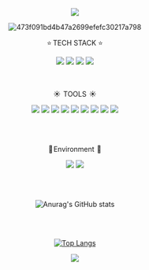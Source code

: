 

<div align="center">





  <img src="https://capsule-render.vercel.app/api?type=waving&fontAlignY=40&animation=twinkling&fontColor=d6ace6&color=auto&height=200&section=header&text=기현&fontSize=50&lineHeight=20" />

  ![473f091bd4b47a2699efefc30217a798](https://github.com/gihyun0801/gihyun0801/assets/134690187/d8b89988-8a48-41c2-a850-2394f9848065)


  <div>
  <p>⭐  TECH STACK  ⭐</p>
  <img src="https://img.shields.io/badge/HTML5-E34F26?style=for-the-badge,flat-square&logo=HTML5&logoColor=white">
  <img src="https://img.shields.io/badge/CSS3-1572B6?style=for-the-badge,flat-square&logo=CSS3&logoColor=white">
  <img src="https://img.shields.io/badge/JQUERY-0769AD?style=for-the-badge,flat-square&logo=JQUERY&logoColor=white">
  <img src="https://img.shields.io/badge/JAVASCRIPT-F7DF1E?style=for-the-badge,flat-square&logo=JAVASCRIPT&logoColor=white">
</div>
<br><br>

  <p>☀️  TOOLS   ☀️</p>
  <img src="https://img.shields.io/badge/Eclipse-2C2255?style=for-the-badge,flat-square&logo=Eclipse&logoColor=white">
  <img src="https://img.shields.io/badge/Visual Studio Code-007ACC?style=for-the-badge,flat-square&logo=Visual Studio Code&logoColor=white">
  <img src="https://img.shields.io/badge/Spring-6DB33F?style=for-the-badge,flat-square&logo=Spring&logoColor=white">
  <img src="https://img.shields.io/badge/React-61DAFB?style=for-the-badge,flat-square&logo=React&logoColor=white">
  <img src="https://img.shields.io/badge/Oracle-F80000?style=for-the-badge,flat-square&logo=Oracle&logoColor=white">
  <img src="https://img.shields.io/badge/MySQL-4479A1?style=for-the-badge,flat-square&logo=MySQL&logoColor=white">
  <img src="https://img.shields.io/badge/apachetomcat-F8DC75?style=for-the-badge,flat-square&logo=apachetomcat&logoColor=black">
  <img src="https://img.shields.io/badge/github-181717?style=for-the-badge,flat-square&logo=github&logoColor=white">
  <img src="https://img.shields.io/badge/dbeaver-382923?style=for-the-badge,flat-square&logo=dbeaver&logoColor=white">

<br><br>
  
  <P>🌸 Environment  🌸</P>
  <img src="https://img.shields.io/badge/figma-F24E1E?style=for-the-badge,flat-square&logo=figma&logoColor=white">
  <img src="https://img.shields.io/badge/notion-000000?style=for-the-badge,flat-square&logo=notion&logoColor=white">

<br><br>

 ![Anurag's GitHub stats](https://github-readme-stats.vercel.app/api?username=gihyun0801&show_icons=true&theme=merko)

 <br><br>

[![Top Langs](https://github-readme-stats.vercel.app/api/top-langs/?username=anuraghazra&layout=compact&theme=merko)](https://github.com/anuraghazra/github-readme-stats)


 <img src="https://capsule-render.vercel.app/api?type=waving&fontAlignY=70&animation=twinkling&fontColor=d6ace6&color=auto&height=200&section=footer&text=기현&fontSize=50" />

</div>






